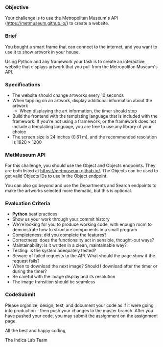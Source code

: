 ### Objective

Your challenge is to use the Metropolitan Museum's API (https://metmuseum.github.io/) to create a website.

### Brief

You bought a smart frame that can connect to the internet, and you want to use it to show artwork in your house.

Using Python and any framework your task is to create an interactive website that displays artwork that you pull from the Metropolitan Museum's API.

### Specifications

-   The website should change artworks every 10 seconds
-   When tapping on an artwork, display additional information about the artwork
    -   When displaying the art information, the timer should stop
-   Build the frontend with the templating language that is included with the framework. If you're not using a framework, or the framework does not include a templating language, you are free to use any library of your choice
-   The screen size is 24 inches (0.61 m), and the recommended resolution is 1920 × 1200

### MetMuseum API

For this challenge, you should use the Object and Objects endpoints. They are both listed at https://metmuseum.github.io/.
The Objects can be used to get valid Objects IDs to use in the Object endpoint.

You can also go beyond and use the Departments
and Search endpoints to make the artworks selected more thematic, but this is optional.

### Evaluation Criteria

-   **Python** best practices
-   Show us your work through your commit history
-   We're looking for you to produce working code, with enough room to demonstrate how to structure components in a small program
-   Completeness: did you complete the features?
-   Correctness: does the functionality act in sensible, thought-out ways?
-   Maintainability: is it written in a clean, maintainable way?
-   Testing: is the system adequately tested?
-   Beware of failed requests to the API. What should the page show if the request fails?
-   When to download the next image? Should I download after the timer or during the timer?
-   Be careful with the image display and its resolution
-   The image transition should be seamless

### CodeSubmit

Please organize, design, test, and document your code as if it were going into production - then push your changes to the master branch. After you have pushed your code, you may submit the assignment on the assignment page.

All the best and happy coding,

The Indica Lab Team